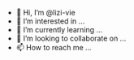 - 👋 Hi, I’m @lizi-vie
- 👀 I’m interested in ...
- 🌱 I’m currently learning ...
- 💞️ I’m looking to collaborate on ...
- 📫 How to reach me ...

